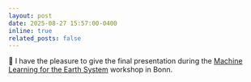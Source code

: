 ```yaml
---
layout: post
date: 2025-08-27 15:57:00-0400
inline: true
related_posts: false
---
```


:candy: I have the pleasure to give the final presentation during the [Machine Learning for the Earth System](https://cesoc.net/machine-learning-for-the-earth-system-programme/) workshop in Bonn.


